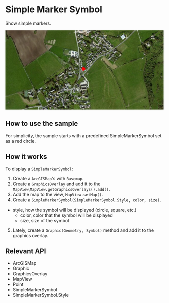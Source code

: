 # Simple Marker Symbol

Show simple markers.

![](SimpleMarkerSymbol.png)

## How to use the sample

For simplicity, the sample starts with a predefined SimpleMarkerSymbol set as a red circle.

## How it works

To display a `SimpleMarkerSymbol`:


  1. Create a `ArcGISMap`'s with `Basemap`.
  2. Create a `GraphicsOverlay` and add it to the `MapView`,`MapView.getGraphicsOverlays().add()`.
  3. Add the map to the view, `MapView.setMap()`.
  4. Create a `SimpleMarkerSymbol(SimpleMarkerSymbol.Style, color, size)`.
  * style, how the symbol will be displayed (circle, square, etc.)
    * color, color that the symbol will be displayed
    * size, size of the symbol
  5. Lately, create a `Graphic(Geometry, Symbol)` method and add it to the graphics overlay.


## Relevant API


  * ArcGISMap
  * Graphic
  * GraphicsOverlay
  * MapView
  * Point
  * SimpleMarkerSymbol
  * SimpleMarkerSymbol.Style





